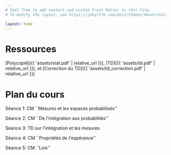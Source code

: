 ```yaml
---
# Feel free to add content and custom Front Matter to this file.
# To modify the layout, see https://jekyllrb.com/docs/themes/#overriding-theme-defaults

layout: home
---
```


# Ressources

[Polycopié]({{ 'assets/stat.pdf' | relative_url }}), [TD]({{ 'assets/td.pdf' | relative_url }}), et [Correction du TD]({{ 'assets/td_correction.pdf' | relative_url }})

# Plan du cours

Séance 1: CM ``Mesures et les espaces probabilisés''

Séance 2: CM ``De l'intégration aux probabilités''

Séance 3: TD sur l'intégration et les mesures

Séance 4: CM ``Propriétés de l'espérance''

Séance 5: CM ``Lois''
